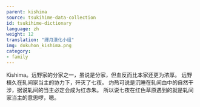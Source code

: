```yaml
---
parent: kishima
source: tsukihime-data-collection
id: tsukihime-dictionary
language: zh
weight: 12
translation: "譯月漢化小组"
img: dokuhon_kishima.png
category:
- family
---
```


Kishima。远野家的分家之一，虽说是分家，但血反而比本家还更为浓厚。
远野槙久在轧间家当主的协力下，歼灭了七夜。
灼热可说是沉睡在轧间血中的自然干涉，据说轧间的当主必定会成为红赤朱。
所以说七夜在红色草原遇到的就是轧间家当主的意思啰，嗯。
